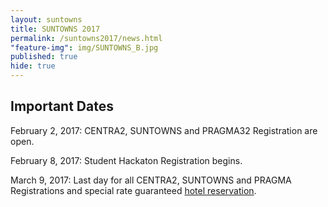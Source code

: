 ```yaml
---
layout: suntowns
title: SUNTOWNS 2017
permalink: /suntowns2017/news.html
"feature-img": img/SUNTOWNS_B.jpg
published: true
hide: true
---
```


## Important Dates

February 2, 2017: CENTRA2, SUNTOWNS and PRAGMA32 Registration are open.

February 8, 2017: Student Hackaton Registration begins.

March 9, 2017: Last day for all CENTRA2, SUNTOWNS and PRAGMA Registrations and special rate guaranteed <a href="http://www.globalcentra.org/centra2/venue.html" target="_blank">hotel reservation</a>. 
